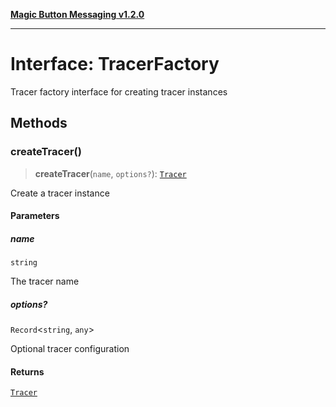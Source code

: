 [**Magic Button Messaging v1.2.0**](../README.md)

***

# Interface: TracerFactory

Tracer factory interface for creating tracer instances

## Methods

### createTracer()

> **createTracer**(`name`, `options?`): [`Tracer`](Tracer.md)

Create a tracer instance

#### Parameters

##### name

`string`

The tracer name

##### options?

`Record`\<`string`, `any`\>

Optional tracer configuration

#### Returns

[`Tracer`](Tracer.md)
